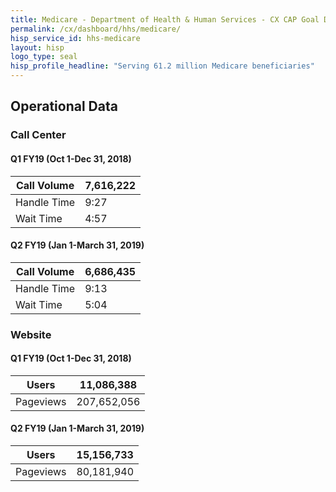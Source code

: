 ```yaml
---
title: Medicare - Department of Health & Human Services - CX CAP Goal Dashboard
permalink: /cx/dashboard/hhs/medicare/
hisp_service_id: hhs-medicare
layout: hisp
logo_type: seal
hisp_profile_headline: "Serving 61.2 million Medicare beneficiaries"
---
```


<h2 class="cx-section-heading">Operational Data</h2>

### Call Center

#### Q1 FY19 (Oct 1-Dec 31, 2018)

| Call Volume | 7,616,222 |
|-------------|---------|
| Handle Time | 9:27    |
| Wait Time   | 4:57    |

#### Q2 FY19 (Jan 1-March 31, 2019)

| Call Volume | 6,686,435 |
|-------------|---------|
| Handle Time | 9:13    |
| Wait Time   | 5:04    |

### Website

#### Q1 FY19 (Oct 1-Dec 31, 2018)

| Users     | 11,086,388  |
|-----------|-----------|
| Pageviews | 207,652,056 |

#### Q2 FY19 (Jan 1-March 31, 2019)

| Users     | 15,156,733 |
|-----------|------------|
| Pageviews | 80,181,940 |
